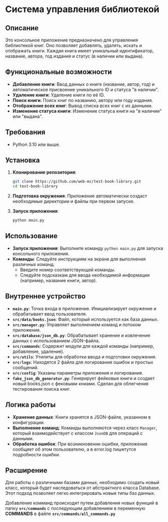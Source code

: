 # Система управления библиотекой

## Описание

Это консольное приложение предназначено для управления библиотекой книг. Оно позволяет добавлять, удалять, искать и отображать книги. Каждая книга имеет уникальный идентификатор, название, автора, год издания и статус (в наличии или выдана).

## Функциональные возможности

- **Добавление книги**: Ввод данных о книге (название, автор, год) и автоматическое присвоение уникального ID и статуса "в наличии".
- **Удаление книги**: Удаление книги по её ID.
- **Поиск книги**: Поиск книг по названию, автору или году издания.
- **Отображение всех книг**: Вывод списка всех книг с их данными.
- **Изменение статуса книги**: Изменение статуса книги на "в наличии" или "выдана".

## Требования

- Python 3.10 или выше.

## Установка

1. **Клонирование репозитория**:
   ```bash
   git clone https://github.com/web-mc/test-book-library.git
   cd test-book-library
   ```

2. **Подготовка окружения**:
   Приложение автоматически создаст необходимые директории и файлы при первом запуске.

3. **Запуск приложения**:
   ```bash
   python main.py
   ```

## Использование

- **Запуск приложения**: Выполните команду `python main.py` для запуска консольного приложения.
- **Команды**: Следуйте инструкциям на экране для выполнения различных команд.
  - Введите номер соответствующей команды.
  - Следуйте подсказкам для ввода необходимой информации (например, название книги, автор).

## Внутреннее устройство

- **`main.py`**: Точка входа в приложение. Инициализирует окружение и обрабатывает ввод пользователя.
- **`src/data/books.json`**: Файл, который используется как база данных.
- **`src/manager.py`**: Управляет выполнением команд и потоком приложения.
- **`src/database/json_db.py`**: Обрабатывает хранение и извлечение данных с использованием JSON-файла.
- **`src/commands`**: Содержит модули для каждой команды (например, добавление, удаление).
- **`src/utils`**: Утилиты для обработки ввода и подготовки окружения.
- **`src/logs`**: Находятся 2 файла для логирования ошибок и простых сообщений.
- **`src/config`**: Указаны параметры приложения и логирования.
- **`fake_json_db_generator.py`**: Генерирует фейковые книги и создает новый books.json с фековыми книами. Сделан для облегчения тестирования поиска книг.

## Логика работы

- **Хранение данных**: Книги хранятся в JSON-файле, указанном в конфигурации.
- **Выполнение команд**: Команды выполняются через класс `Manager`, который взаимодействует с классом `JsonDB` для операций с данными.
- **Обработка ошибок**: При возникновении ошибки, приложение сообщяет об этом пользователю, а в error.log пишетутся подробности ошибки.

## Расширение
Для работы с различными базами данных, необходимо создать новый класс, который будет наследоваться от абстрактного класса Database. Этот подход позволяет легко интегрировать новые типы баз данных.

Добавление комманд происходит путем добавления новых функций в папку **`src/commands`** с последующим добавлением в переменную **COMMANDS** в файле **`src/commands/all_commands.py`**
